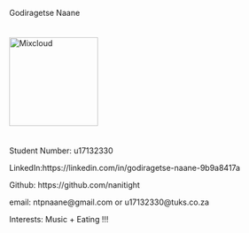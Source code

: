 <p> Godiragetse Naane</p>

<img alt="Mixcloud" class="n3VNCb" src="https://thumbnailer.mixcloud.com/unsafe/160x160/profile/c/5/6/6/0b7f-e6f2-46ee-805f-fcd8f1beeb8e" data-noaft="1" jsname="HiaYvf" jsaction="load:XAeZkd;" style="width: 160px; height: 160px; margin: 22.15px 0px;">
<p> Student Number: u17132330</p>
<p>LinkedIn:https://linkedin.com/in/godiragetse-naane-9b9a8417a</p>
<p>Github: https://github.com/nanitight</p>
<p>email: ntpnaane@gmail.com or u17132330@tuks.co.za</p>
<p>Interests: Music + Eating !!!</p>